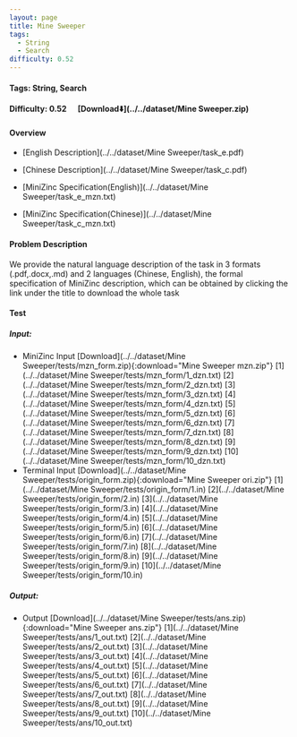 ```yaml
---
layout: page
title: Mine Sweeper
tags:
  - String
  - Search
difficulty: 0.52
---
```


#### Tags: String, Search
#### Difficulty: 0.52 &nbsp;&nbsp;&nbsp;&nbsp; [Download⬇️](../../dataset/Mine Sweeper.zip)
#### Overview
- [English Description](../../dataset/Mine Sweeper/task_e.pdf)
- [Chinese Description](../../dataset/Mine Sweeper/task_c.pdf)
- [MiniZinc Specification(English)](../../dataset/Mine Sweeper/task_e_mzn.txt)

- [MiniZinc Specification(Chinese)](../../dataset/Mine Sweeper/task_c_mzn.txt)

#### Problem Description
We provide the natural language description of the task in 3 formats (.pdf,.docx,.md) and 2 languages (Chinese, English), the formal specification of MiniZinc description, which can be obtained by clicking the link under the title to download the whole task
#### Test
##### Input:
- MiniZinc Input [Download](../../dataset/Mine Sweeper/tests/mzn_form.zip){:download="Mine Sweeper mzn.zip"} [1](../../dataset/Mine Sweeper/tests/mzn_form/1_dzn.txt) [2](../../dataset/Mine Sweeper/tests/mzn_form/2_dzn.txt) [3](../../dataset/Mine Sweeper/tests/mzn_form/3_dzn.txt) [4](../../dataset/Mine Sweeper/tests/mzn_form/4_dzn.txt) [5](../../dataset/Mine Sweeper/tests/mzn_form/5_dzn.txt) [6](../../dataset/Mine Sweeper/tests/mzn_form/6_dzn.txt) [7](../../dataset/Mine Sweeper/tests/mzn_form/7_dzn.txt) [8](../../dataset/Mine Sweeper/tests/mzn_form/8_dzn.txt) [9](../../dataset/Mine Sweeper/tests/mzn_form/9_dzn.txt) [10](../../dataset/Mine Sweeper/tests/mzn_form/10_dzn.txt) 
- Terminal Input [Download](../../dataset/Mine Sweeper/tests/origin_form.zip){:download="Mine Sweeper ori.zip"} [1](../../dataset/Mine Sweeper/tests/origin_form/1.in) [2](../../dataset/Mine Sweeper/tests/origin_form/2.in) [3](../../dataset/Mine Sweeper/tests/origin_form/3.in) [4](../../dataset/Mine Sweeper/tests/origin_form/4.in) [5](../../dataset/Mine Sweeper/tests/origin_form/5.in) [6](../../dataset/Mine Sweeper/tests/origin_form/6.in) [7](../../dataset/Mine Sweeper/tests/origin_form/7.in) [8](../../dataset/Mine Sweeper/tests/origin_form/8.in) [9](../../dataset/Mine Sweeper/tests/origin_form/9.in) [10](../../dataset/Mine Sweeper/tests/origin_form/10.in) 

##### Output:
- Output [Download](../../dataset/Mine Sweeper/tests/ans.zip){:download="Mine Sweeper ans.zip"} [1](../../dataset/Mine Sweeper/tests/ans/1_out.txt) [2](../../dataset/Mine Sweeper/tests/ans/2_out.txt) [3](../../dataset/Mine Sweeper/tests/ans/3_out.txt) [4](../../dataset/Mine Sweeper/tests/ans/4_out.txt) [5](../../dataset/Mine Sweeper/tests/ans/5_out.txt) [6](../../dataset/Mine Sweeper/tests/ans/6_out.txt) [7](../../dataset/Mine Sweeper/tests/ans/7_out.txt) [8](../../dataset/Mine Sweeper/tests/ans/8_out.txt) [9](../../dataset/Mine Sweeper/tests/ans/9_out.txt) [10](../../dataset/Mine Sweeper/tests/ans/10_out.txt) 

